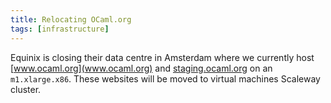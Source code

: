 ```yaml
---
title: Relocating OCaml.org
tags: [infrastructure]
---
```


Equinix is closing their data centre in Amsterdam where we currently host [www.ocaml.org](www.ocaml.org) and [staging.ocaml.org](staging.ocaml.org) on an `m1.xlarge.x86`. These websites will be moved to virtual machines Scaleway cluster.


